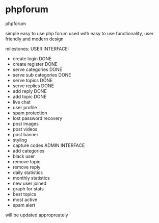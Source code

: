 # phpforum
phpforum

simple easy to use php forum used with easy to use functionality, user friendly and modern design

milestones:
USER INTERFACE:

- create login DONE
- create register DONE
- serve categories DONE
- serve sub categories DONE
- serve topics DONE
- serve replies DONE 
- add reply DONE
- add topic DONE
- live chat
- user profile
- spam protection
- lost password recovery
- post images
- post videos
- post banner  
- styling 
- capture codes
ADMIN INTERFACE
- add categories
- black user
- remove topic 
- remove reply
- daily statistics 
- monthly statistics 
- new user joined 
- graph for stats
- best topics 
- most active
- spam alert

will be updated appropreately 
